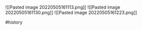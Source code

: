 ![[Pasted image 20220505161113.png]]
![[Pasted image 20220505161130.png]]
![[Pasted image 20220505161223.png]]

#history 